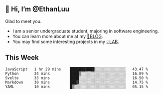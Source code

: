 ## 👋 Hi, I’m @EthanLuu

Glad to meet you.

- I am a senior undergraduate student, majoring in software engineering.
- You can learn more about me at my [📝BLOG](https://blog.ethanloo.cn).
- You may find some interesting projects in my [💡LAB](https://lab.ethanloo.cn).

## This Week
<!--START_SECTION:waka-->
```text
JavaScript   1 hr 29 mins    ███████████░░░░░░░░░░░░░░   43.47 % 
Python       34 mins         ████▒░░░░░░░░░░░░░░░░░░░░   16.89 % 
Svelte       33 mins         ████░░░░░░░░░░░░░░░░░░░░░   16.50 % 
Markdown     30 mins         ███▓░░░░░░░░░░░░░░░░░░░░░   14.75 % 
YAML         10 mins         █▒░░░░░░░░░░░░░░░░░░░░░░░   05.15 % 
```
<!--END_SECTION:waka-->
